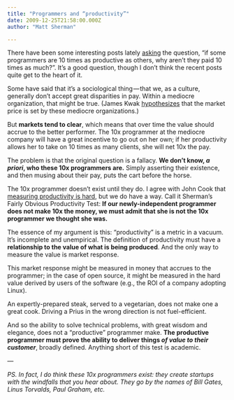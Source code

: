 ```yaml
---
title: "Programmers and “productivity”"
date: 2009-12-25T21:58:00.000Z
author: "Matt Sherman"

---
```


There have been some interesting posts lately [asking](http://www.marginalrevolution.com/marginalrevolution/2009/12/what-does-programmer-productivity-look-like.html) the question, “if some programmers are 10 times as productive as others, why aren’t they paid 10 times as much?”. It’s a good question, though I don’t think the recent posts quite get to the heart of it.

Some have said that it’s a sociological thing — that we, as a culture, generally don’t accept great disparities in pay. Within a mediocre organization, that might be true. (James Kwak [hypothesizes](http://baselinescenario.com/2009/12/24/salespeople-and-programmers/) that the market price is set by these mediocre organizations.)

But **markets tend to clear**, which means that over time the value should accrue to the better performer. The 10x programmer at the mediocre company will have a great incentive to go out on her own; if her productivity allows her to take on 10 times as many clients, she will net 10x the pay.

The problem is that the original question is a fallacy. **We don’t know, _a priori_, who these 10x programmers are.** Simply asserting their existence, and then musing about their pay, puts the cart before the horse.

The 10x programmer doesn’t exist until they do. I agree with John Cook that [measuring productivity is hard](http://www.johndcook.com/blog/2009/12/23/why-programmers-are-not-paid-in-proportion-to-their-productivity/), but we do have a way. Call it Sherman’s Fairly Obvious Productivity Test:
**If our newly-independent programmer does not make 10x the money, we must admit that she is not the 10x programmer we thought she was.**

The essence of my argument is this: “productivity” is a metric in a vacuum. It’s incomplete and unempirical. The definition of productivity must have a **relationship to the value of what is being produced**. And the only way to measure the value is market response.

This market response might be measured in money that accrues to the programmer; in the case of open source, it might be measured in the hard value derived by users of the software (e.g., the ROI of a company adopting Linux).

An expertly-prepared steak, served to a vegetarian, does not make one a great cook. Driving a Prius in the wrong direction is not fuel-efficient.

And so the ability to solve technical problems, with great wisdom and elegance, does not a “productive” programmer make. **The productive programmer must prove the ability to deliver things _of value to their customer_**, broadly defined. Anything short of this test is academic.

—

_PS. In fact, I do think these 10x programmers exist: they create startups with the windfalls that you hear about. They go by the names of Bill Gates, Linus Torvalds, Paul Graham, etc._
